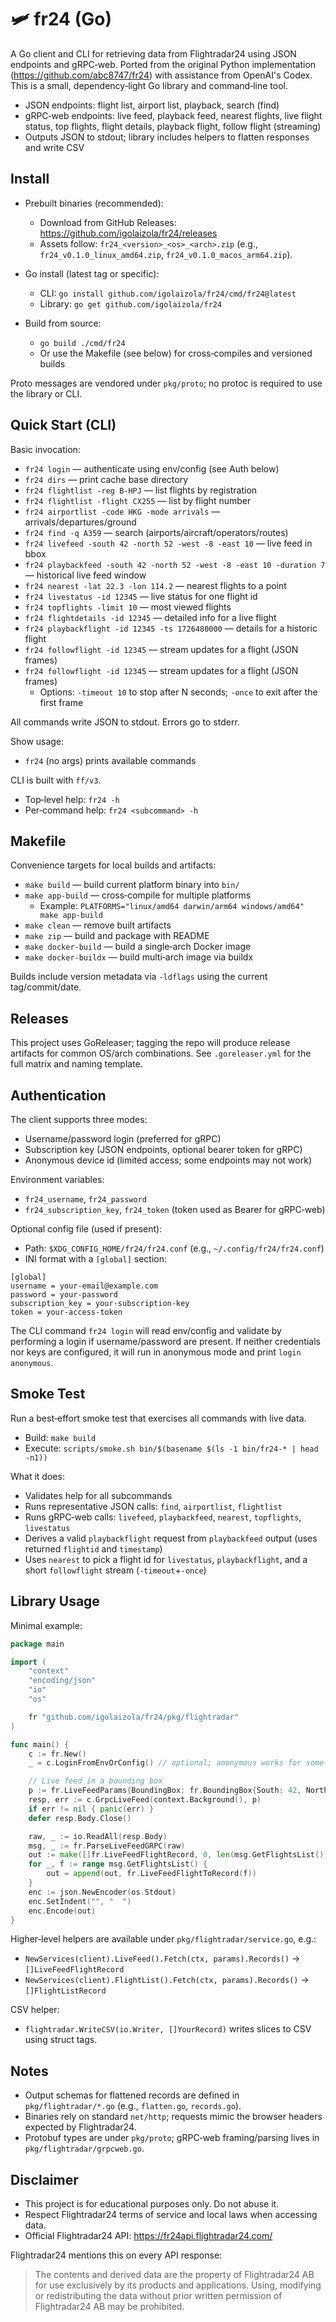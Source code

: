 # 🛩️ fr24 (Go)

A Go client and CLI for retrieving data from Flightradar24 using JSON endpoints and gRPC‑web.
Ported from the original Python implementation (https://github.com/abc8747/fr24) with assistance from OpenAI's Codex.
This is a small, dependency‑light Go library and command‑line tool.

- JSON endpoints: flight list, airport list, playback, search (find)
- gRPC‑web endpoints: live feed, playback feed, nearest flights, live flight status, top flights, flight details, playback flight, follow flight (streaming)
- Outputs JSON to stdout; library includes helpers to flatten responses and write CSV

## Install

- Prebuilt binaries (recommended):

  - Download from GitHub Releases: https://github.com/igolaizola/fr24/releases
  - Assets follow: `fr24_<version>_<os>_<arch>.zip` (e.g., `fr24_v0.1.0_linux_amd64.zip`, `fr24_v0.1.0_macos_arm64.zip`).

- Go install (latest tag or specific):

  - CLI: `go install github.com/igolaizola/fr24/cmd/fr24@latest`
  - Library: `go get github.com/igolaizola/fr24`

- Build from source:
  - `go build ./cmd/fr24`
  - Or use the Makefile (see below) for cross‑compiles and versioned builds

Proto messages are vendored under `pkg/proto`; no protoc is required to use the library or CLI.

## Quick Start (CLI)

Basic invocation:

- `fr24 login` — authenticate using env/config (see Auth below)
- `fr24 dirs` — print cache base directory
- `fr24 flightlist -reg B-HPJ` — list flights by registration
- `fr24 flightlist -flight CX255` — list by flight number
- `fr24 airportlist -code HKG -mode arrivals` — arrivals/departures/ground
- `fr24 find -q A359` — search (airports/aircraft/operators/routes)
- `fr24 livefeed -south 42 -north 52 -west -8 -east 10` — live feed in bbox
- `fr24 playbackfeed -south 42 -north 52 -west -8 -east 10 -duration 7` — historical live feed window
- `fr24 nearest -lat 22.3 -lon 114.2` — nearest flights to a point
- `fr24 livestatus -id 12345` — live status for one flight id
- `fr24 topflights -limit 10` — most viewed flights
- `fr24 flightdetails -id 12345` — detailed info for a live flight
- `fr24 playbackflight -id 12345 -ts 1726480000` — details for a historic flight
- `fr24 followflight -id 12345` — stream updates for a flight (JSON frames)
- `fr24 followflight -id 12345` — stream updates for a flight (JSON frames)
  - Options: `-timeout 10` to stop after N seconds; `-once` to exit after the first frame

All commands write JSON to stdout. Errors go to stderr.

Show usage:

- `fr24` (no args) prints available commands

CLI is built with `ff/v3`.

- Top‑level help: `fr24 -h`
- Per‑command help: `fr24 <subcommand> -h`

## Makefile

Convenience targets for local builds and artifacts:

- `make build` — build current platform binary into `bin/`
- `make app-build` — cross‑compile for multiple platforms
  - Example: `PLATFORMS="linux/amd64 darwin/arm64 windows/amd64" make app-build`
- `make clean` — remove built artifacts
- `make zip` — build and package with README
- `make docker-build` — build a single‑arch Docker image
- `make docker-buildx` — build multi‑arch image via buildx

Builds include version metadata via `-ldflags` using the current tag/commit/date.

## Releases

This project uses GoReleaser; tagging the repo will produce release artifacts for common OS/arch combinations. See `.goreleaser.yml` for the full matrix and naming template.

## Authentication

The client supports three modes:

- Username/password login (preferred for gRPC)
- Subscription key (JSON endpoints, optional bearer token for gRPC)
- Anonymous device id (limited access; some endpoints may not work)

Environment variables:

- `fr24_username`, `fr24_password`
- `fr24_subscription_key`, `fr24_token` (token used as Bearer for gRPC‑web)

Optional config file (used if present):

- Path: `$XDG_CONFIG_HOME/fr24/fr24.conf` (e.g., `~/.config/fr24/fr24.conf`)
- INI format with a `[global]` section:

```
[global]
username = your-email@example.com
password = your-password
subscription_key = your-subscription-key
token = your-access-token
```

The CLI command `fr24 login` will read env/config and validate by performing a login if username/password are present.
If neither credentials nor keys are configured, it will run in anonymous mode and print `login anonymous`.

## Smoke Test

Run a best‑effort smoke test that exercises all commands with live data.

- Build: `make build`
- Execute: `scripts/smoke.sh bin/$(basename $(ls -1 bin/fr24-* | head -n1))`

What it does:

- Validates help for all subcommands
- Runs representative JSON calls: `find`, `airportlist`, `flightlist`
- Runs gRPC‑web calls: `livefeed`, `playbackfeed`, `nearest`, `topflights`, `livestatus`
- Derives a valid `playbackflight` request from `playbackfeed` output (uses returned `flightid` and `timestamp`)
- Uses `nearest` to pick a flight id for `livestatus`, `playbackflight`, and a short `followflight` stream (`-timeout`+`-once`)

## Library Usage

Minimal example:

```go
package main

import (
    "context"
    "encoding/json"
    "io"
    "os"

    fr "github.com/igolaizola/fr24/pkg/flightradar"
)

func main() {
    c := fr.New()
    _ = c.LoginFromEnvOrConfig() // optional; anonymous works for some endpoints

    // Live feed in a bounding box
    p := fr.LiveFeedParams{BoundingBox: fr.BoundingBox{South: 42, North: 52, West: -8, East: 10}}
    resp, err := c.GrpcLiveFeed(context.Background(), p)
    if err != nil { panic(err) }
    defer resp.Body.Close()

    raw, _ := io.ReadAll(resp.Body)
    msg, _ := fr.ParseLiveFeedGRPC(raw)
    out := make([]fr.LiveFeedFlightRecord, 0, len(msg.GetFlightsList()))
    for _, f := range msg.GetFlightsList() {
        out = append(out, fr.LiveFeedFlightToRecord(f))
    }
    enc := json.NewEncoder(os.Stdout)
    enc.SetIndent("", "  ")
    enc.Encode(out)
}
```

Higher‑level helpers are available under `pkg/flightradar/service.go`, e.g.:

- `NewServices(client).LiveFeed().Fetch(ctx, params).Records()` → `[]LiveFeedFlightRecord`
- `NewServices(client).FlightList().Fetch(ctx, params).Records()` → `[]FlightListRecord`

CSV helper:

- `flightradar.WriteCSV(io.Writer, []YourRecord)` writes slices to CSV using struct tags.

## Notes

- Output schemas for flattened records are defined in `pkg/flightradar/*.go` (e.g., `flatten.go`, `records.go`).
- Binaries rely on standard `net/http`; requests mimic the browser headers expected by Flightradar24.
- Protobuf types are under `pkg/proto`; gRPC‑web framing/parsing lives in `pkg/flightradar/grpcweb.go`.

## Disclaimer

- This project is for educational purposes only. Do not abuse it.
- Respect Flightradar24 terms of service and local laws when accessing data.
- Official Flightradar24 API: https://fr24api.flightradar24.com/

Flightradar24 mentions this on every API response:

> The contents and derived data are the property of Flightradar24 AB for use exclusively by its products and applications. Using, modifying or redistributing the data without prior written permission of Flightradar24 AB may be prohibited.
